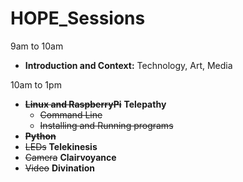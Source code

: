 # HOPE_Sessions

9am to 10am
- **Introduction and Context:** Technology, Art, Media

10am to 1pm
- ~~**Linux and RaspberryPi**~~ **Telepathy**
  -  ~~Command Line~~
  -  ~~Installing and Running programs~~
- ~~**Python**~~
 -  ~~LEDs~~ **Telekinesis**
 -  ~~Camera~~ **Clairvoyance**
 -  ~~Video~~ **Divination**
